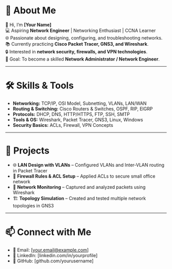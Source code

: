 # 🚀 About Me
👋 Hi, I’m **[Your Name]**  
💻 Aspiring **Network Engineer** | Networking Enthusiast | CCNA Learner  
🌐 Passionate about designing, configuring, and troubleshooting networks.  
📚 Currently practicing **Cisco Packet Tracer, GNS3, and Wireshark**.  
🔒 Interested in **network security, firewalls, and VPN technologies**.  
🎯 Goal: To become a skilled **Network Administrator / Network Engineer**.  

---

# 🛠️ Skills & Tools  
- **Networking:** TCP/IP, OSI Model, Subnetting, VLANs, LAN/WAN  
- **Routing & Switching:** Cisco Routers & Switches, OSPF, RIP, EIGRP  
- **Protocols:** DHCP, DNS, HTTP/HTTPS, FTP, SSH, SMTP  
- **Tools & OS:** Wireshark, Packet Tracer, GNS3, Linux, Windows  
- **Security Basics:** ACLs, Firewall, VPN Concepts  

---

# 📂 Projects  
- 🌐 **LAN Design with VLANs** – Configured VLANs and Inter-VLAN routing in Packet Tracer  
- 🔐 **Firewall Rules & ACL Setup** – Applied ACLs to secure small office network  
- 📡 **Network Monitoring** – Captured and analyzed packets using Wireshark  
- 🏗 **Topology Simulation** – Created and tested multiple network topologies in GNS3  

---

# 📫 Connect with Me  
- 📧 Email: [your.email@example.com]  
- 💼 LinkedIn: [linkedin.com/in/yourprofile]  
- 🐙 GitHub: [github.com/yourusername]  
